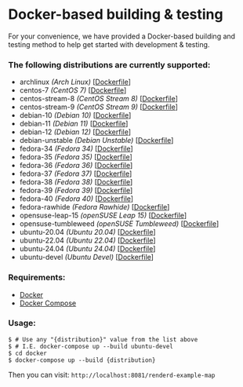 # Docker-based building & testing

For your convenience, we have provided a Docker-based building and testing method to help get started with development & testing.

### The following distributions are currently supported:

- archlinux _(Arch Linux)_ [[Dockerfile](/docker/archlinux/Dockerfile)]
- centos-7 _(CentOS 7)_ [[Dockerfile](/docker/centos/7/Dockerfile)]
- centos-stream-8 _(CentOS Stream 8)_ [[Dockerfile](/docker/centos/stream/Dockerfile)]
- centos-stream-9 _(CentOS Stream 9)_ [[Dockerfile](/docker/centos/stream/Dockerfile)]
- debian-10 _(Debian 10)_ [[Dockerfile](/docker/debian/Dockerfile)]
- debian-11 _(Debian 11)_ [[Dockerfile](/docker/debian/Dockerfile)]
- debian-12 _(Debian 12)_ [[Dockerfile](/docker/debian/Dockerfile)]
- debian-unstable _(Debian Unstable)_ [[Dockerfile](/docker/debian/Dockerfile)]
- fedora-34 _(Fedora 34)_ [[Dockerfile](/docker/fedora/Dockerfile)]
- fedora-35 _(Fedora 35)_ [[Dockerfile](/docker/fedora/Dockerfile)]
- fedora-36 _(Fedora 36)_ [[Dockerfile](/docker/fedora/Dockerfile)]
- fedora-37 _(Fedora 37)_ [[Dockerfile](/docker/fedora/Dockerfile)]
- fedora-38 _(Fedora 38)_ [[Dockerfile](/docker/fedora/Dockerfile)]
- fedora-39 _(Fedora 39)_ [[Dockerfile](/docker/fedora/Dockerfile)]
- fedora-40 _(Fedora 40)_ [[Dockerfile](/docker/fedora/Dockerfile)]
- fedora-rawhide _(Fedora Rawhide)_ [[Dockerfile](/docker/fedora/Dockerfile)]
- opensuse-leap-15 _(openSUSE Leap 15)_ [[Dockerfile](/docker/opensuse/Dockerfile)]
- opensuse-tumbleweed _(openSUSE Tumbleweed)_ [[Dockerfile](/docker/opensuse/Dockerfile)]
- ubuntu-20.04 _(Ubuntu 20.04)_ [[Dockerfile](/docker/ubuntu/Dockerfile)]
- ubuntu-22.04 _(Ubuntu 22.04)_ [[Dockerfile](/docker/ubuntu/Dockerfile)]
- ubuntu-24.04 _(Ubuntu 24.04)_ [[Dockerfile](/docker/ubuntu/Dockerfile)]
- ubuntu-devel _(Ubuntu Devel)_ [[Dockerfile](/docker/ubuntu/Dockerfile)]

### Requirements:

- [Docker](https://docs.docker.com/get-docker/)
- [Docker Compose](https://github.com/docker/compose)

### Usage:

```shell
$ # Use any "{distribution}" value from the list above
$ # I.E. docker-compose up --build ubuntu-devel
$ cd docker
$ docker-compose up --build {distribution}
```

Then you can visit: `http://localhost:8081/renderd-example-map`
